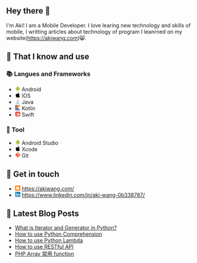 ## Hey there 👋
I'm Aki! I am a Mobile Developer. I love learing new technology and skills of mobile, I writting articles about technology of program I leanrned on my website(https://akiwang.com)😸.

## 🧠 That I know and use
### 📚 Langues and Frameworks
- <img width="14px" src="img/icons/android/android-original.svg"/> Android
- <img width="14px" src="img/icons/apple/apple-original.svg"/> IOS
- <img width="14px" src="img/icons/java/java-original.svg"/> Java
- <img width="14px" src="img/icons/kotlin/kotlin-original.svg"/> Kotlin
- <img width="14px" src="img/icons/swift/swift-original.svg"/> Swift

### 🔧 Tool
- <img width="14px" src="img/icons/android/android-original.svg"/> Android Studio
- <img width="14px" src="img/icons/apple/apple-original.svg"/> Xcode
- <img width="14px" src="img/icons/git/git-original.svg"/> Git

## 🔗 Get in touch
- <img width="14px" src="img/blogger.svg"/> https://akiwang.com/
- <img width="14px" src="img/icons/linkedin/linkedin-original.svg"/> https://www.linkedin.com/in/aki-wang-0b338787/


## 📕 Latest Blog Posts
<!-- BLOG-POST-LIST:START -->
- [What is Iterator and Generator in Python?](https://akiwang.com/blog/20210531_python_iterator_and_generator/)
- [How to use Python Comprehension](https://akiwang.com/blog/20210531_python_comprehension/)
- [How to use Python Lambda](https://akiwang.com/blog/20210528_python_lambda/)
- [How to use RESTful API](https://akiwang.com/blog/20210527_restful_api/)
- [PHP Array 常用 function](https://akiwang.com/blog/20210525_php_array_fun/)
<!-- BLOG-POST-LIST:END -->
